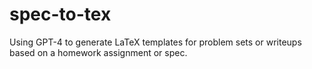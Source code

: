 # spec-to-tex
Using GPT-4 to generate LaTeX templates for problem sets or writeups based on a homework assignment or spec.
